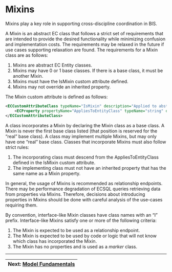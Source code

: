 # Mixins

Mixins play a key role in supporting cross-discipline coordination in BIS.

A Mixin is an abstract EC class that follows a strict set of requirements that are intended to provide the desired functionality while minimizing confusion and implementation costs. The requirements may be relaxed in the future if use cases supporting relaxation are found. The requirements for a Mixin class are as follows:

1. Mixins are abstract EC Entity classes.
2. Mixins may have 0 or 1 base classes. If there is a base class, it must be another Mixin.
3. Mixins must have the IsMixin custom attribute defined.
4. Mixins may not override an inherited property.

The Mixin custom attribute is defined as follows:

```xml
<ECCustomAttributeClass typeName="IsMixin" description="Applied to abstract ECEntityClasses which serve as secondary base classes for normal ECEntityClasses." displayLabel="Is Mixin" appliesTo="EntityClass" modifier="Sealed" >
    <ECProperty propertyName="AppliesToEntityClass" typeName="string" description="This mixin may only be applied to entity classes which derive from is class.  Class Name should be fully specified as 'alias:ClassName'" />
</ECCustomAttributeClass>
```

A class incorporates a Mixin by declaring the Mixin class as a base class. A Mixin is never the first base class listed (that position is reserved for the “real” base class). A class may implement multiple Mixins, but may only have one “real” base class. Classes that incorporate Mixins must also follow strict rules:

1. The incorporating class must descend from the AppliesToEntityClass defined in the IsMixin custom attribute.
2. The implementing class must not have an inherited property that has the same name as a Mixin property.

In general, the usage of Mixins is recommended as relationship endpoints. There may be performance degradation of ECSQL queries retrieving data from properties via Mixins. Therefore, decisions about introducing properties in Mixins should be done with careful analysis of the use-cases requiring them.

By convention, interface-like Mixin classes have class names with an “I” prefix. Interface-like Mixins satisfy one or more of the following criteria:

1. The Mixin is expected to be used as a relationship endpoint.
2. The Mixin is expected to be used by code or logic that will not know which class has incorporated the Mixin.
3. The Mixin has no properties and is used as a _marker_ class.

---

| Next: [Model Fundamentals](./model-fundamentals.md)
|:---
